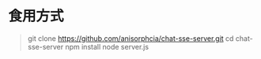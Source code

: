 # 食用方式
>git clone https://github.com/anisorphcia/chat-sse-server.git
cd chat-sse-server
npm install
node server.js